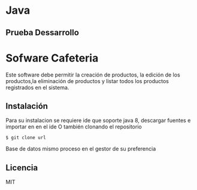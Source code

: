 # Java

## Prueba Dessarrollo

# Sofware Cafeteria 

Este software debe permitir la creación de productos, la edición de los productos,la eliminación de productos y listar 
todos los productos registrados en el sistema.

## Instalación

 Para su instalacion se requiere ide que soporte java 8, descargar fuentes e importar en en el ide
 O también clonando el repositorio

`$ git clone url`

Base de datos mismo proceso en el gestor  de su preferencia 

## Licencia

MIT


